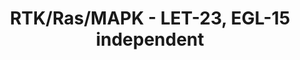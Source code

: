 ---
annotations:
- id: PW:0000102
  parent: signaling pathway
  type: Pathway Ontology
  value: the extracellular signal-regulated Raf/Mek/Erk signaling pathway
- id: PW:0000525
  parent: signaling pathway
  type: Pathway Ontology
  value: Ras mediated signaling pathway
authors:
- Kyook
- MaintBot
- Egonw
citedin: ''
communities:
- WormBase_Approved
description: This pathway represents the core elements of Receptor Tyrosine Kinase
  (RTK)/Ras GTPase/MAP kinase (MAPK) pathways.  Many developmental events in C. elegans
  require this signaling pathway with different RTK's providing activation of the
  pathway in specific cell-types and under different regulatory controls. Depending
  on the process, this signaling pathway may interact with the Wnt,  Notch, or other
  pathways during development.
last-edited: 2024-09-04
ndex: null
organisms:
- Caenorhabditis elegans
redirect_from:
- /index.php/Pathway:WP2569
- /instance/WP2569
- /instance/WP2569_r135386
revision: r135386
schema-jsonld:
- '@context': https://schema.org/
  '@id': https://wikipathways.github.io/pathways/WP2569.html
  '@type': Dataset
  creator:
    '@type': Organization
    name: WikiPathways
  description: This pathway represents the core elements of Receptor Tyrosine Kinase
    (RTK)/Ras GTPase/MAP kinase (MAPK) pathways.  Many developmental events in C.
    elegans require this signaling pathway with different RTK's providing activation
    of the pathway in specific cell-types and under different regulatory controls.
    Depending on the process, this signaling pathway may interact with the Wnt,  Notch,
    or other pathways during development.
  keywords:
  - ARK-1
  - CDF-1
  - CLR-1
  - CNK-1
  - DAB-1
  - DAF-2
  - DPY-22
  - DPY-23
  - EFL-1
  - EGL-15
  - EGL-17
  - EGL-18
  - EGL-19
  - EGL-30
  - EGL-5
  - ELT-6
  - EOR-1
  - EOR-2
  - GAP-1
  - GAP-2
  - GPA-5
  - GTP
  - KSR-1
  - KSR-2
  - LET-23
  - LET-60/Ras
  - LET-756
  - LET-92
  - LIN-1
  - LIN-10
  - LIN-12
  - LIN-2
  - LIN-25
  - LIN-3
  - LIN-31
  - LIN-35
  - LIN-39
  - LIN-45/Raf
  - LIN-7
  - LIP-1
  - LRP-1
  - LRP-2
  - LST-1
  - LST-2
  - LST-3
  - LST-4
  - MEK-2/Mek
  - MPK-1/Erk
  - PAR-1
  - PTP-2
  - ROM-1
  - SEM-4
  - SEM-5
  - SLI-1
  - SOC-1
  - SOC-2
  - SOS-1/GEF
  - SRA-13
  - SUR-2
  - SUR-5
  - SUR-6
  - SUR-7
  - UNC-101
  - VAB-1
  license: CC0
  name: RTK/Ras/MAPK -  LET-23, EGL-15 independent
seo: CreativeWork
title: RTK/Ras/MAPK -  LET-23, EGL-15 independent
wpid: WP2569
---